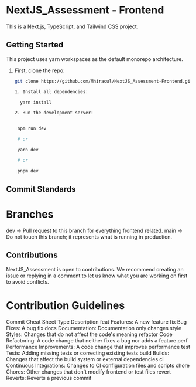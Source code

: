 # NextJS_Assessment - Frontend

This is a Next.js, TypeScript, and Tailwind CSS project.

## Getting Started

This project uses yarn workspaces as the default monorepo architecture.

1. First, clone the repo:

   ```bash
   git clone https://github.com/Mhiracul/NextJS_Assessment-Frontend.git

   1. Install all dependencies:

     yarn install

   2. Run the development server:


    npm run dev

    # or

    yarn dev

    # or

    pnpm dev
   ```

## Commit Standards

# Branches

dev -> Pull request to this branch for everything frontend related.
main -> Do not touch this branch; it represents what is running in production.

## Contributions

NextJS_Assessment is open to contributions. We recommend creating an issue or replying in a comment to let us know what you are working on first to avoid conflicts.

# Contribution Guidelines

Commit Cheat Sheet
Type Description
feat Features: A new feature
fix Bug Fixes: A bug fix
docs Documentation: Documentation only changes
style Styles: Changes that do not affect the code's meaning
refactor Code Refactoring: A code change that neither fixes a bug nor adds a feature
perf Performance Improvements: A code change that improves performance
test Tests: Adding missing tests or correcting existing tests
build Builds: Changes that affect the build system or external dependencies
ci Continuous Integrations: Changes to CI configuration files and scripts
chore Chores: Other changes that don't modify frontend or test files
revert Reverts: Reverts a previous commit
